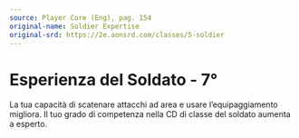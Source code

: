 ```yaml
---
source: Player Core (Eng), pag. 154
original-name: Soldier Expertise
original-srd: https://2e.aonsrd.com/classes/5-soldier
---
```


# Esperienza del Soldato - 7°

La tua capacità di scatenare attacchi ad area e usare l’equipaggiamento
migliora. Il tuo grado di competenza nella CD di classe del soldato aumenta a
esperto.
